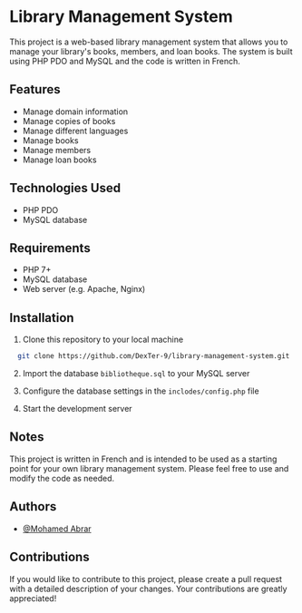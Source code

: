 
# Library Management System

This project is a web-based library management system that allows you to manage your library's books, members, and loan books. The system is built using PHP PDO and MySQL and the code is written in French.



## Features

- Manage domain information
- Manage copies of books
- Manage different languages
- Manage books
- Manage members
- Manage loan books

## Technologies Used

- PHP PDO
- MySQL database

## Requirements

- PHP 7+
- MySQL database
- Web server (e.g. Apache, Nginx)



## Installation

1. Clone this repository to your local machine


```bash
  git clone https://github.com/DexTer-9/library-management-system.git
```

2. Import the database `bibliotheque.sql` to your MySQL server

3. Configure the database settings in the `inclodes/config.php` file

4. Start the development server

## Notes

This project is written in French and is intended to be used as a starting point for your own library management system. Please feel free to use and modify the code as needed.


## Authors

- [@Mohamed Abrar](https://www.github.com/DexTer-9)


## Contributions

If you would like to contribute to this project, please create a pull request with a detailed description of your changes. Your contributions are greatly appreciated!

